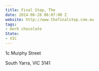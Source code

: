 ```yaml
---
title: Final Step, The
date: 2014-06-28 06:07:00 Z
website: http://www.thefinalstep.com.au
tags:
- mork chocolate
State:
- VIC
---
```


1c Murphy Street

South Yarra, VIC 3141

